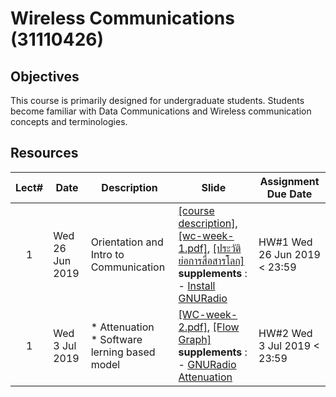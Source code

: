 #  Wireless Communications (31110426)

## Objectives
This course is primarily designed for undergraduate students. Students become familiar with Data Communications and Wireless communication concepts and terminologies.

## Resources

| Lect# | Date | Description  |Slide| Assignment Due Date |
|:-----:|------|-------------|----|---------------------|
|  1 |Wed 26 Jun 2019| Orientation and Intro to Communication| [[course description]](), [[wc-week-1.pdf]](), [[ประวัติย่อการสื่อสารโลก]](https://www.mebmarket.com/index.php?action=BookDetails&book_id=20) <br> **supplements** :<br> - [Install GNURadio]() | HW\#1 Wed 26 Jun 2019 < 23:59|
|  1 |Wed 3 Jul 2019| * Attenuation <br> * Software lerning based model | [[WC-week-2.pdf]](), [[Flow Graph]](https://www.mebmarket.com/index.php?action=BookDetails&book_id=20) <br> **supplements** :<br> - [ GNURadio Attenuation]() | HW\#2 Wed 3 Jul 2019 < 23:59|

